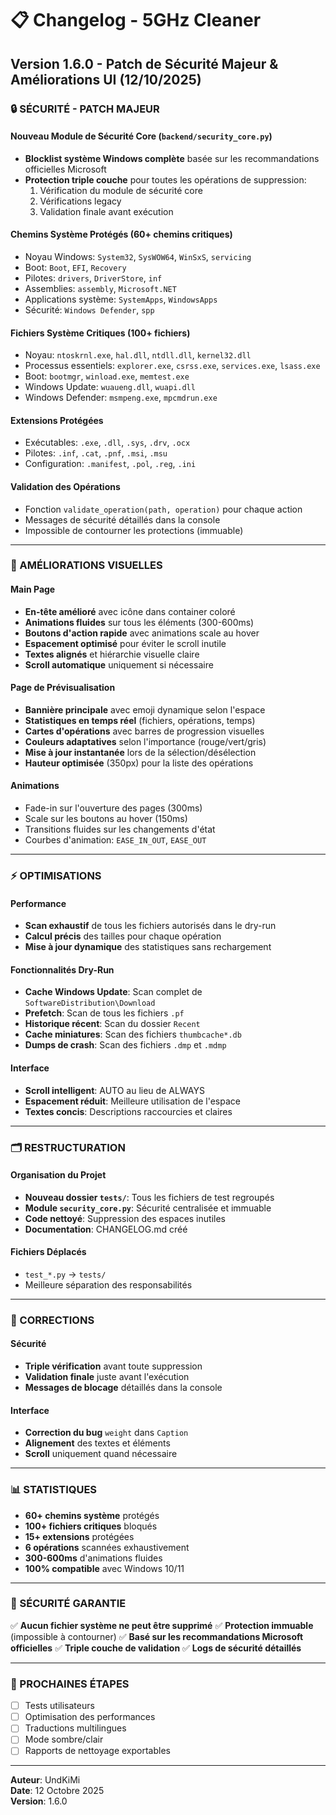 # 📋 Changelog - 5GHz Cleaner

## Version 1.6.0 - Patch de Sécurité Majeur & Améliorations UI (12/10/2025)

### 🔒 SÉCURITÉ - PATCH MAJEUR

#### Nouveau Module de Sécurité Core (`backend/security_core.py`)
- **Blocklist système Windows complète** basée sur les recommandations officielles Microsoft
- **Protection triple couche** pour toutes les opérations de suppression:
  1. Vérification du module de sécurité core
  2. Vérifications legacy
  3. Validation finale avant exécution
  
#### Chemins Système Protégés (60+ chemins critiques)
- Noyau Windows: `System32`, `SysWOW64`, `WinSxS`, `servicing`
- Boot: `Boot`, `EFI`, `Recovery`
- Pilotes: `drivers`, `DriverStore`, `inf`
- Assemblies: `assembly`, `Microsoft.NET`
- Applications système: `SystemApps`, `WindowsApps`
- Sécurité: `Windows Defender`, `spp`

#### Fichiers Système Critiques (100+ fichiers)
- Noyau: `ntoskrnl.exe`, `hal.dll`, `ntdll.dll`, `kernel32.dll`
- Processus essentiels: `explorer.exe`, `csrss.exe`, `services.exe`, `lsass.exe`
- Boot: `bootmgr`, `winload.exe`, `memtest.exe`
- Windows Update: `wuaueng.dll`, `wuapi.dll`
- Windows Defender: `msmpeng.exe`, `mpcmdrun.exe`

#### Extensions Protégées
- Exécutables: `.exe`, `.dll`, `.sys`, `.drv`, `.ocx`
- Pilotes: `.inf`, `.cat`, `.pnf`, `.msi`, `.msu`
- Configuration: `.manifest`, `.pol`, `.reg`, `.ini`

#### Validation des Opérations
- Fonction `validate_operation(path, operation)` pour chaque action
- Messages de sécurité détaillés dans la console
- Impossible de contourner les protections (immuable)

---

### 🎨 AMÉLIORATIONS VISUELLES

#### Main Page
- **En-tête amélioré** avec icône dans container coloré
- **Animations fluides** sur tous les éléments (300-600ms)
- **Boutons d'action rapide** avec animations scale au hover
- **Espacement optimisé** pour éviter le scroll inutile
- **Textes alignés** et hiérarchie visuelle claire
- **Scroll automatique** uniquement si nécessaire

#### Page de Prévisualisation
- **Bannière principale** avec emoji dynamique selon l'espace
- **Statistiques en temps réel** (fichiers, opérations, temps)
- **Cartes d'opérations** avec barres de progression visuelles
- **Couleurs adaptatives** selon l'importance (rouge/vert/gris)
- **Mise à jour instantanée** lors de la sélection/désélection
- **Hauteur optimisée** (350px) pour la liste des opérations

#### Animations
- Fade-in sur l'ouverture des pages (300ms)
- Scale sur les boutons au hover (150ms)
- Transitions fluides sur les changements d'état
- Courbes d'animation: `EASE_IN_OUT`, `EASE_OUT`

---

### ⚡ OPTIMISATIONS

#### Performance
- **Scan exhaustif** de tous les fichiers autorisés dans le dry-run
- **Calcul précis** des tailles pour chaque opération
- **Mise à jour dynamique** des statistiques sans rechargement

#### Fonctionnalités Dry-Run
- **Cache Windows Update**: Scan complet de `SoftwareDistribution\Download`
- **Prefetch**: Scan de tous les fichiers `.pf`
- **Historique récent**: Scan du dossier `Recent`
- **Cache miniatures**: Scan des fichiers `thumbcache*.db`
- **Dumps de crash**: Scan des fichiers `.dmp` et `.mdmp`

#### Interface
- **Scroll intelligent**: AUTO au lieu de ALWAYS
- **Espacement réduit**: Meilleure utilisation de l'espace
- **Textes concis**: Descriptions raccourcies et claires

---

### 🗂️ RESTRUCTURATION

#### Organisation du Projet
- **Nouveau dossier `tests/`**: Tous les fichiers de test regroupés
- **Module `security_core.py`**: Sécurité centralisée et immuable
- **Code nettoyé**: Suppression des espaces inutiles
- **Documentation**: CHANGELOG.md créé

#### Fichiers Déplacés
- `test_*.py` → `tests/`
- Meilleure séparation des responsabilités

---

### 🐛 CORRECTIONS

#### Sécurité
- **Triple vérification** avant toute suppression
- **Validation finale** juste avant l'exécution
- **Messages de blocage** détaillés dans la console

#### Interface
- **Correction du bug** `weight` dans `Caption`
- **Alignement** des textes et éléments
- **Scroll** uniquement quand nécessaire

---

### 📊 STATISTIQUES

- **60+ chemins système** protégés
- **100+ fichiers critiques** bloqués
- **15+ extensions** protégées
- **6 opérations** scannées exhaustivement
- **300-600ms** d'animations fluides
- **100% compatible** avec Windows 10/11

---

### 🔐 SÉCURITÉ GARANTIE

✅ **Aucun fichier système ne peut être supprimé**
✅ **Protection immuable** (impossible à contourner)
✅ **Basé sur les recommandations Microsoft officielles**
✅ **Triple couche de validation**
✅ **Logs de sécurité détaillés**

---

### 🎯 PROCHAINES ÉTAPES

- [ ] Tests utilisateurs
- [ ] Optimisation des performances
- [ ] Traductions multilingues
- [ ] Mode sombre/clair
- [ ] Rapports de nettoyage exportables

---

**Auteur**: UndKiMi  
**Date**: 12 Octobre 2025  
**Version**: 1.6.0
